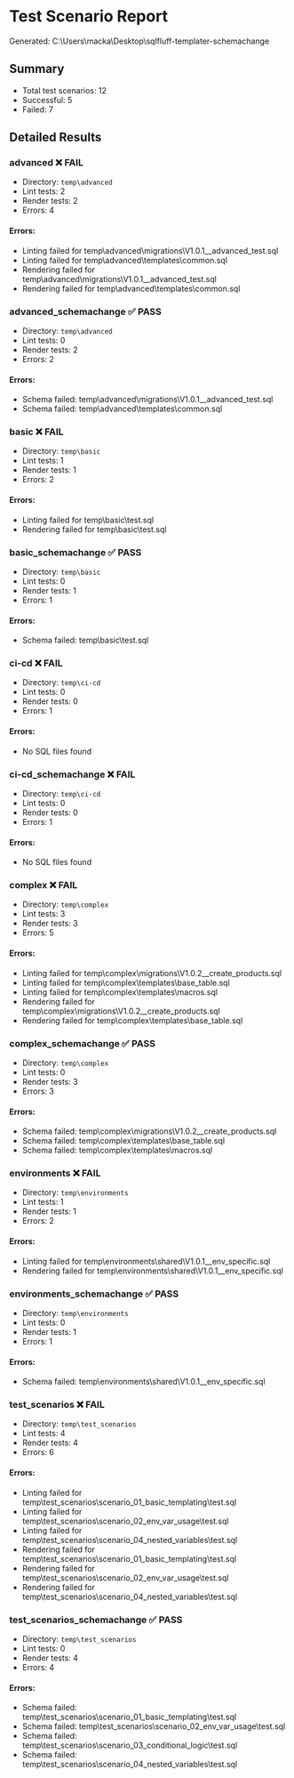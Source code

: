 # Test Scenario Report

Generated: C:\Users\macka\Desktop\sqlfluff-templater-schemachange

## Summary
- Total test scenarios: 12
- Successful: 5
- Failed: 7

## Detailed Results

### advanced ❌ FAIL
- Directory: `temp\advanced`
- Lint tests: 2
- Render tests: 2
- Errors: 4

#### Errors:
- Linting failed for temp\advanced\migrations\V1.0.1__advanced_test.sql
- Linting failed for temp\advanced\templates\common.sql
- Rendering failed for temp\advanced\migrations\V1.0.1__advanced_test.sql
- Rendering failed for temp\advanced\templates\common.sql

### advanced_schemachange ✅ PASS
- Directory: `temp\advanced`
- Lint tests: 0
- Render tests: 2
- Errors: 2

#### Errors:
- Schema failed: temp\advanced\migrations\V1.0.1__advanced_test.sql
- Schema failed: temp\advanced\templates\common.sql

### basic ❌ FAIL
- Directory: `temp\basic`
- Lint tests: 1
- Render tests: 1
- Errors: 2

#### Errors:
- Linting failed for temp\basic\test.sql
- Rendering failed for temp\basic\test.sql

### basic_schemachange ✅ PASS
- Directory: `temp\basic`
- Lint tests: 0
- Render tests: 1
- Errors: 1

#### Errors:
- Schema failed: temp\basic\test.sql

### ci-cd ❌ FAIL
- Directory: `temp\ci-cd`
- Lint tests: 0
- Render tests: 0
- Errors: 1

#### Errors:
- No SQL files found

### ci-cd_schemachange ❌ FAIL
- Directory: `temp\ci-cd`
- Lint tests: 0
- Render tests: 0
- Errors: 1

#### Errors:
- No SQL files found

### complex ❌ FAIL
- Directory: `temp\complex`
- Lint tests: 3
- Render tests: 3
- Errors: 5

#### Errors:
- Linting failed for temp\complex\migrations\V1.0.2__create_products.sql
- Linting failed for temp\complex\templates\base_table.sql
- Linting failed for temp\complex\templates\macros.sql
- Rendering failed for temp\complex\migrations\V1.0.2__create_products.sql
- Rendering failed for temp\complex\templates\base_table.sql

### complex_schemachange ✅ PASS
- Directory: `temp\complex`
- Lint tests: 0
- Render tests: 3
- Errors: 3

#### Errors:
- Schema failed: temp\complex\migrations\V1.0.2__create_products.sql
- Schema failed: temp\complex\templates\base_table.sql
- Schema failed: temp\complex\templates\macros.sql

### environments ❌ FAIL
- Directory: `temp\environments`
- Lint tests: 1
- Render tests: 1
- Errors: 2

#### Errors:
- Linting failed for temp\environments\shared\V1.0.1__env_specific.sql
- Rendering failed for temp\environments\shared\V1.0.1__env_specific.sql

### environments_schemachange ✅ PASS
- Directory: `temp\environments`
- Lint tests: 0
- Render tests: 1
- Errors: 1

#### Errors:
- Schema failed: temp\environments\shared\V1.0.1__env_specific.sql

### test_scenarios ❌ FAIL
- Directory: `temp\test_scenarios`
- Lint tests: 4
- Render tests: 4
- Errors: 6

#### Errors:
- Linting failed for temp\test_scenarios\scenario_01_basic_templating\test.sql
- Linting failed for temp\test_scenarios\scenario_02_env_var_usage\test.sql
- Linting failed for temp\test_scenarios\scenario_04_nested_variables\test.sql
- Rendering failed for temp\test_scenarios\scenario_01_basic_templating\test.sql
- Rendering failed for temp\test_scenarios\scenario_02_env_var_usage\test.sql
- Rendering failed for temp\test_scenarios\scenario_04_nested_variables\test.sql

### test_scenarios_schemachange ✅ PASS
- Directory: `temp\test_scenarios`
- Lint tests: 0
- Render tests: 4
- Errors: 4

#### Errors:
- Schema failed: temp\test_scenarios\scenario_01_basic_templating\test.sql
- Schema failed: temp\test_scenarios\scenario_02_env_var_usage\test.sql
- Schema failed: temp\test_scenarios\scenario_03_conditional_logic\test.sql
- Schema failed: temp\test_scenarios\scenario_04_nested_variables\test.sql
